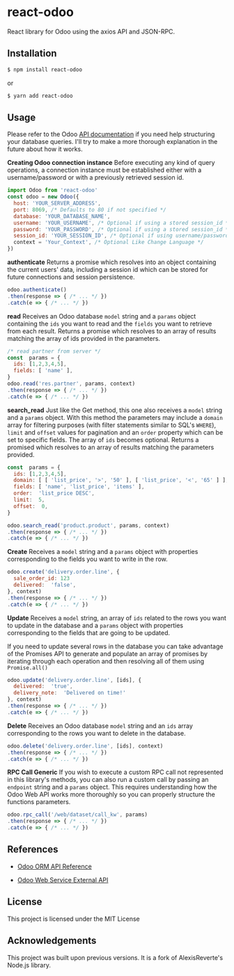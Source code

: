 # react-odoo

React library for Odoo using the axios API and JSON-RPC.

## Installation

```bash
$ npm install react-odoo
```
or
```bash
$ yarn add react-odoo
```

## Usage

Please refer to the Odoo [API documentation](https://www.odoo.com/documentation/11.0/webservices/odoo.html) if you need help structuring your database queries. I'll try to make a more thorough explanation in the future about how it works.

**Creating Odoo connection instance**
Before executing any kind of query operations, a connection instance must be established either with a username/password or with a previously retrieved session id.
```js
import Odoo from 'react-odoo'
const odoo = new Odoo({
  host: 'YOUR_SERVER_ADDRESS',
  port: 8069, /* Defaults to 80 if not specified */
  database: 'YOUR_DATABASE_NAME',
  username: 'YOUR_USERNAME', /* Optional if using a stored session_id */
  password: 'YOUR_PASSWORD', /* Optional if using a stored session_id */
  session_id: 'YOUR_SESSION_ID', /* Optional if using username/password */
  context = 'Your_Context', /* Optional Like Change Language */
})

```

**authenticate**
Returns a promise which resolves into an object containing the current users' data, including a session id which can be stored for future connections and session persistence.
```js
odoo.authenticate()
.then(response => { /* ... */ })
.catch(e => { /* ... */ })
```

**read**
Receives an Odoo database `model` string and a `params` object containing the `ids` you want to read and the `fields` you want to retrieve from each result.
Returns a promise which resolves to an array of results matching the array of ids provided in the parameters.
```js
/* read partner from server */
const  params = {
  ids: [1,2,3,4,5],
  fields: [ 'name' ],
}
odoo.read('res.partner', params, context)
.then(response => { /* ... */ })
.catch(e => { /* ... */ })
```

**search_read**
Just like the Get method, this one also receives a `model` string and a `params` object. With this method the parameters may include a `domain` array for filtering purposes (with filter statements similar to SQL's `WHERE`),  `limit` and `offset` values for pagination and an `order` property which can be set to specific fields. The array of `ids` becomes optional.
Returns a promised which resolves to an array of results matching the parameters provided.
```js
const  params = {
  ids: [1,2,3,4,5],
  domain: [ [ 'list_price', '>', '50' ], [ 'list_price', '<', '65' ] ],
  fields: [ 'name', 'list_price', 'items' ],
  order:  'list_price DESC',
  limit:  5,
  offset:  0,
}

odoo.search_read('product.product', params, context)
.then(response => { /* ... */ })
.catch(e => { /* ... */ })
```


**Create**
Receives a `model` string and a `params` object with properties corresponding to the fields you want to write in the row.

```js
odoo.create('delivery.order.line', {
  sale_order_id: 123
  delivered:  'false',
}, context)
.then(response => { /* ... */ })
.catch(e => { /* ... */ })
```

**Update**
Receives a `model` string, an array of `ids` related to the rows you want to update in the database and a `params` object with properties corresponding to the fields that are going to be updated.

If you need to update several rows in the database you can take advantage of the Promises API to generate and populate an array of promises by iterating through each operation and then resolving all of them using `Promise.all()`
```js
odoo.update('delivery.order.line', [ids], {
  delivered:  'true',
  delivery_note:  'Delivered on time!'
}, context)
.then(response => { /* ... */ })
.catch(e => { /* ... */ })
```

**Delete**
Receives an Odoo database `model` string and an `ids` array corresponding to the rows you want to delete in the database.

```js
odoo.delete('delivery.order.line', [ids], context)
.then(response => { /* ... */ })
.catch(e => { /* ... */ })
```

**RPC Call Generic**
If you wish to execute a custom RPC call not represented in this library's methods, you can also run a custom call by passing an `endpoint` string and a `params` object. This requires understanding how the Odoo Web API works more thoroughly so you can properly structure the functions parameters.

```js
odoo.rpc_call('/web/dataset/call_kw', params)
.then(response => { /* ... */ })
.catch(e => { /* ... */ })
```

## References

*  [Odoo ORM API Reference](https://www.odoo.com/documentation/11.0/reference/orm.html)

*  [Odoo Web Service External API](https://www.odoo.com/documentation/11.0/webservices/odoo.html)

## License
This project is licensed under the MIT License 

## Acknowledgements
This project was built upon previous versions. It is a fork of AlexisReverte's Node.js library.